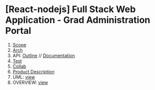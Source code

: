 
# \[React-nodejs\] Full Stack Web Application - Grad Administration Portal

1. [Scope](app/prj-outline/Scope.md)
2. [Arch](app/prj-outline/Arch.md)
3. API: [Outline](app/prj-outline/API.md) //
[Documentation](https://app.swaggerhub.com/apis/csc302BD/GradApp/1.0.0)
4. [Test](app/prj-outline/Test.md)
5. [Collab](app/prj-outline/Collab.md)
6. [Product Description](app/prj-outline/product.md)
7. UML: [view](https://drive.google.com/file/d/1V1TZ4Hti3jrpJzN0TM0tvCFgxVbjHg0s/view?usp=sharing)
8. OVERVIEW: [view](https://docs.google.com/presentation/d/10CHfckLeb3MLja0vJXwHVRbq_s3PyhLxItQ7Q77hy_0/edit?usp=sharing)
